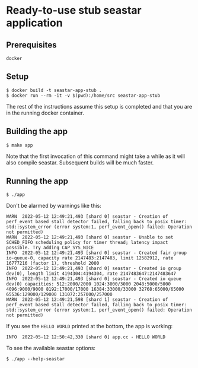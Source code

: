 # Ready-to-use stub seastar application

## Prerequisites

`docker`

## Setup

```
$ docker build -t seastar-app-stub .
$ docker run --rm -it -v $(pwd):/home/src seastar-app-stub
```
The rest of the instructions assume this setup is completed and that you are in the running docker container.

## Building the app

```
$ make app
```

Note that the first invocation of this command might take a while as it will also compile seastar. Subsequent builds will be much faster.

## Running the app

```
$ ./app
```

Don't be alarmed by warnings like this:
```
WARN  2022-05-12 12:49:21,493 [shard 0] seastar - Creation of perf_event based stall detector failed, falling back to posix timer: std::system_error (error system:1, perf_event_open() failed: Operation not permitted)
WARN  2022-05-12 12:49:21,493 [shard 0] seastar - Unable to set SCHED_FIFO scheduling policy for timer thread; latency impact possible. Try adding CAP_SYS_NICE
INFO  2022-05-12 12:49:21,493 [shard 0] seastar - Created fair group io-queue-0, capacity rate 2147483:2147483, limit 12582912, rate 16777216 (factor 1), threshold 2000
INFO  2022-05-12 12:49:21,493 [shard 0] seastar - Created io group dev(0), length limit 4194304:4194304, rate 2147483647:2147483647
INFO  2022-05-12 12:49:21,493 [shard 0] seastar - Created io queue dev(0) capacities: 512:2000/2000 1024:3000/3000 2048:5000/5000 4096:9000/9000 8192:17000/17000 16384:33000/33000 32768:65000/65000 65536:129000/129000 131072:257000/257000
WARN  2022-05-12 12:49:21,598 [shard 1] seastar - Creation of perf_event based stall detector failed, falling back to posix timer: std::system_error (error system:1, perf_event_open() failed: Operation not permitted)
```
If you see the `HELLO WORLD` printed at the bottom, the app is working:
```
INFO  2022-05-12 12:50:42,330 [shard 0] app.cc - HELLO WORLD
```

To see the available seastar options:
```
$ ./app --help-seastar
```
